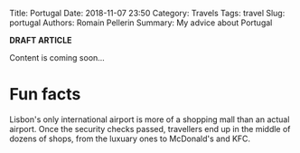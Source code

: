 Title: Portugal
Date: 2018-11-07 23:50
Category: Travels
Tags: travel
Slug: portugal
Authors: Romain Pellerin
Summary: My advice about Portugal

**DRAFT ARTICLE**

Content is coming soon...

# Fun facts

Lisbon's only international airport is more of a shopping mall than an actual airport. Once the security checks passed, travellers end up in the middle of dozens of shops, from the luxuary ones to McDonald's and KFC.
